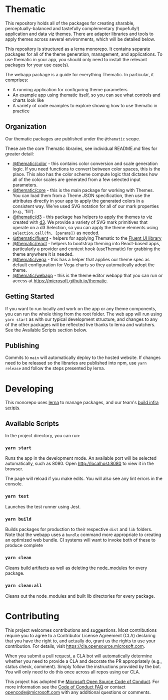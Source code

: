 # Thematic

This repository holds all of the packages for creating sharable, perceptually-balanced and tastefully complementary (hopefully!) application and data viz themes. There are adapter libraries and tools to apply themes across several environments, which will be detailed below.

This repository is structured as a lerna monorepo. It contains separate packages for all of the theme generation, management, and applications. To use thematic in your app, you should only need to install the relevant packages for your use case(s).

The webapp package is a guide for everything Thematic. In particular, it comprises:

- A running application for configuring theme parameters
- An example app using thematic itself, so you can see what controls and charts look like
- A variety of code examples to explore showing how to use thematic in practice

## Organization

Our thematic packages are published under the `@thematic` scope.

These are the core Thematic libraries, see individual README.md files for greater detail:

- [@thematic/color](packages/color/README.md) - this contains color conversion and scale generation logic. If you need functions to convert between color spaces, this is the place. This also has the color scheme compute logic that dictates how all of the color scales are generated from a few selected input parameters.
- [@thematic/core](packages/core/README.md) - this is the main package for working with Themes. You can load them from a Theme JSON specification, then use the attributes directly in your app to apply the generated colors in a consistent way. We've used SVG notation for all of our mark properties (e.g., 'fill').
- [@thematic/d3](packages/d3/README.md) - this package has helpers to apply the themes to viz created with [d3](https://d3js.org/). We provide a variety of SVG mark primitives that operate on a d3 Selection, so you can apply the theme elements using `selection.call(fn, [params])` as needed.
- [@thematic/fluent](packages/fluent/README.md) - helpers for applying Thematic to the [Fluent UI library](https://developer.microsoft.com/en-us/fluentui#/controls/web)
- [@thematic/react](packages/react/README.md) - helpers to bootstrap theming into React-based apps, particularly a provider and context hook (useThematic) for grabbing the theme anywhere it is needed.
- [@thematic/vega](packages/vega/README.md) - this has a helper that applies our theme spec as default configuration for Vega charts so they automatically adopt the theme.
- [@thematic/webapp](packages/webapp/README.md) - this is the theme editor webapp that you can run or access at https://microsoft.github.io/thematic.

## Getting Started

If you want to run locally and work on the app or any theme components, you can run the whole thing from the root folder. The web app will run using `yarn start` as with our typical development structure, and changes to any of the other packages will be reflected live thanks to lerna and watchers. See the Available Scripts section below.

## Publishing

Commits to `main` will automatically deploy to the hosted website. If changes need to be released so the libraries are published into npm, use `yarn release` and follow the steps presented by lerna.

# Developing

This monorepo uses [lerna](https://lerna.js.org/) to manage packages, and our team's [build infra scripts](https://github.com/microsoft/essex-alpha-build-infra).

## Available Scripts

In the project directory, you can run:

### `yarn start`

Runs the app in the development mode.
An available port will be selected automatically, such as 8080. Open [http://localhost:8080](http://localhost:8080) to view it in the browser.

The page will reload if you make edits.
You will also see any lint errors in the console.

### `yarn test`

Launches the test runner using Jest.

### `yarn build`

Builds packages for production to their respective `dist` and `lib` folders. Note that the webapp uses a `bundle` command more appropriate to creating an optimized web bundle. CI systems will want to invoke both of these to produce complete

### `yarn clean`

Cleans build artifacts as well as deleting the node_modules for every package.

### `yarn clean:all`

Cleans out the node_modules and built lib directories for every package.

# Contributing

This project welcomes contributions and suggestions. Most contributions require you to agree to a
Contributor License Agreement (CLA) declaring that you have the right to, and actually do, grant us
the rights to use your contribution. For details, visit https://cla.opensource.microsoft.com.

When you submit a pull request, a CLA bot will automatically determine whether you need to provide
a CLA and decorate the PR appropriately (e.g., status check, comment). Simply follow the instructions
provided by the bot. You will only need to do this once across all repos using our CLA.

This project has adopted the [Microsoft Open Source Code of Conduct](https://opensource.microsoft.com/codeofconduct/).
For more information see the [Code of Conduct FAQ](https://opensource.microsoft.com/codeofconduct/faq/) or
contact [opencode@microsoft.com](mailto:opencode@microsoft.com) with any additional questions or comments.
